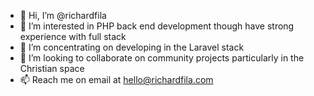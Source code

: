 - 👋 Hi, I’m @richardfila
- 👀 I’m interested in PHP back end development though have strong experience with full stack
- 🌱 I’m concentrating on developing in the Laravel stack
- 💞️ I’m looking to collaborate on community projects particularly in the Christian space
- 📫 Reach me on email at hello@richardfila.com
 
<!---
richardfila/richardfila is a ✨ special ✨ repository because its `README.md` (this file) appears on your GitHub profile.
You can click the Preview link to take a look at your changes.
--->
